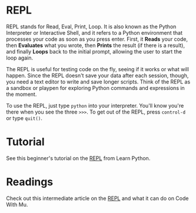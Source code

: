# REPL

REPL stands for Read, Eval, Print, Loop. It is also known as the Python Interpreter or Interactive Shell, and it refers to a Python environment that processes your code as soon as you press enter. First, it **Reads** your code, then **Evaluates** what you wrote, then **Prints** the result (if there is a result), and finally **Loops** back to the initial prompt, allowing the user to start the loop again. 

The REPL is useful for testing code on the fly, seeing if it works or what will happen. Since the REPL doesn't save your data after each session, though, you need a text editor to write and save longer scripts. Think of the REPL as a sandbox or playpen for exploring Python commands and expressions in the moment. 

To use the REPL, just type `python` into your interpreter. You'll know you're there when you see the three `>>>`. To get out of the REPL, press `control-d` or type `quit()`. 

# Tutorial

See this beginner's tutorial on the [REPL](https://pythonprogramminglanguage.com/repl/) from Learn Python.

# Readings

Check out this intermediate article on the [REPL](https://codewith.mu/en/tutorials/1.0/repl) and what it can do on Code With Mu.
